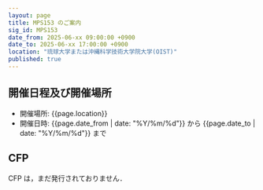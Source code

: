 ```yaml
---
layout: page
title: MPS153 のご案内
sig_id: MPS153
date_from: 2025-06-xx 09:00:00 +0900
date_to: 2025-06-xx 17:00:00 +0900
location: "琉球大学または沖縄科学技術大学院大学(OIST)"
published: true
---
```

## 開催日程及び開催場所

- 開催場所: {{page.location}}
- 開催日時: {{page.date_from | date: "%Y/%m/%d"}} から {{page.date_to | date: "%Y/%m/%d"}} まで

## CFP

CFP は，まだ発行されておりません．
